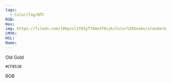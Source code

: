 ```yaml
---
tags:
  - Color/Tag/NTC
RGB:
Hex:
img: https://filedn.com/l0hpzxl1f01yT7GHxtF8cyk/Color%20Snake/standard_csv_to_svg//CFB53B.svg
CMYK:
HSL:
Name:
---
```

Old Gold
```palette
#CFB53B
```
RGB
